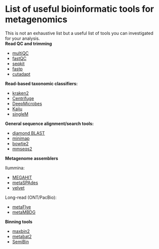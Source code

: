 # List of useful bioinformatic tools for metagenomics

This is not an exhaustive list but a useful list of tools you can investigated for your analysis.
<br>
<b>Read QC and trimming</b>
- [multiQC](https://github.com/MultiQC/MultiQC)
- [fastQC](https://www.bioinformatics.babraham.ac.uk/projects/fastqc/)
- [seqkit](https://bioinf.shenwei.me/seqkit/)
- [fastp](https://github.com/OpenGene/fastp)
- [cutadapt](https://cutadapt.readthedocs.io/en/stable/)


<b>Read-based taxonomic classifiers:</b>
- [kraken2](https://github.com/DerrickWood/kraken2)
- [Centrifuge](https://github.com/DaehwanKimLab/centrifuge)
- [DeepMicrobes](https://github.com/MicrobeLab/DeepMicrobes)
- [Kaiju](https://github.com/bioinformatics-centre/kaiju)
- [singleM](https://github.com/wwood/singlem)


<b>General sequence alignment/search tools:</b>
- [diamond BLAST](https://github.com/bbuchfink/diamond)
- [minimap](https://github.com/lh3/minimap2)
- [bowtie2](https://github.com/BenLangmead/bowtie2)
- [mmseqs2](https://github.com/soedinglab/MMseqs2)


<b>Metagenome assemblers</b>

Ilummina:
- [MEGAHIT](https://github.com/voutcn/megahit)
- [metaSPAdes](https://github.com/ablab/spades)
- [velvet](https://github.com/dzerbino/velvet)

Long-read (ONT/PacBio):
- [metaFlye](https://github.com/mikolmogorov/Flye)
- [metaMBDG](https://github.com/GaetanBenoitDev/metaMDBG)


<b>Binning tools</b>
- [maxbin2](https://sourceforge.net/projects/maxbin2/)
- [metabat2](https://bitbucket.org/berkeleylab/metabat/src/master/)
- [SemiBin](https://github.com/BigDataBiology/SemiBin)
